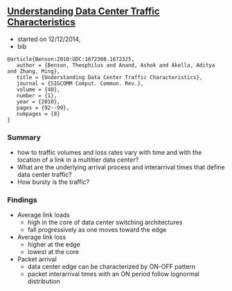 ## [Understanding Data Center Traffic Characteristics](http://dl.acm.org/citation.cfm?id=1672325)


- started on 12/12/2014, 
- bib
```
@article{Benson:2010:UDC:1672308.1672325,
   author = {Benson, Theophilus and Anand, Ashok and Akella, Aditya and Zhang, Ming},
   title = {Understanding Data Center Traffic Characteristics},
   journal = {SIGCOMM Comput. Commun. Rev.},
   volume = {40},
   number = {1},
   year = {2010},
   pages = {92--99},
   numpages = {8}
} 
```

### Summary
- how to traffic volumes and loss rates vary with time and with the location of a link in a multitier data center?
- What are the underlying arrival process and interarrival times that define data center traffic?
- How bursty is the traffic?


### Findings
- Average link loads
   - high in the core of data center switching architectures
   - fall progressively as one moves toward the edge
- Average link loss
   - higher at the edge
   - lowest at the core
- Packet arrival
   - data center edge can be characterized by ON-OFF pattern
   - packet interarrival times with an ON period follow lognormal distribution

